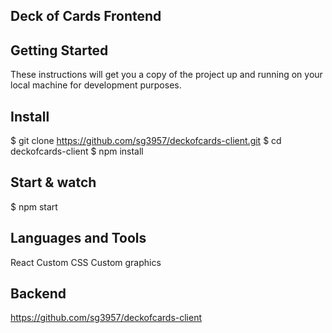 ## Deck of Cards Frontend

## Getting Started
These instructions will get you a copy of the project up and running on your local machine for development purposes.

## Install
$ git clone https://github.com/sg3957/deckofcards-client.git
$ cd deckofcards-client
$ npm install

## Start & watch
$ npm start

## Languages and Tools
React
Custom CSS
Custom graphics

## Backend
https://github.com/sg3957/deckofcards-client
